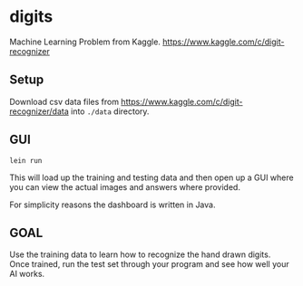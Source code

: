 # digits

Machine Learning Problem from Kaggle.  https://www.kaggle.com/c/digit-recognizer

## Setup

Download csv data files from https://www.kaggle.com/c/digit-recognizer/data into `./data` directory.

## GUI

    lein run

This will load up the training and testing data and then open up a GUI where you can view the actual images and answers where provided.

For simplicity reasons the dashboard is written in Java.

## GOAL

Use the training data to learn how to recognize the hand drawn digits.  
Once trained, run the test set through your program and see how well your AI works.



